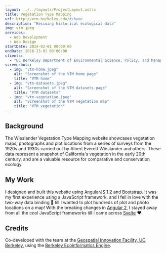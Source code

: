 ```yaml
---
layout: ../../layouts/ProjectLayout.astro
title: Vegetation Type Mapping
url: http://vtm.berkeley.edu/#/home
description: "Rescuing historical ecological data"
img: vtm.jpeg
services:
  - Web Development
  - Web Design
startDate: 2014-02-01 00:00:00
endDate: 2016-13-01 00:00:00
clients:
  - "UC Berkeley Department of Environmental Science, Policy, and Management "
screenshots:
  - img: "vtm-home.jpeg"
    alt: "Screenshot of the VTM home page"
    title: "VTM home"
  - img: "vtm-datasets.jpeg"
    alt: "Screenshot of the VTM datasets page"
    title: "VTM datasets"
  - img: "vtm-vegetation.jpeg"
    alt: "Screenshot of the VTM vegetation map"
    title: "VTM vegetation"
---
```


## Background

The Wieslander Vegetation Type Mapping website showcases vegetation maps, photographs and plot locations from a series of surveys from the 1920s and 1930s carried out by Albert Everett Wieslander and others. These data represent a snapshot of California's vegetation in the early 20th century, and are a valuable resource for comparative and conservation ecology.

## My Work

I designed and built this website using [AngularJS 1.2](https://angularjs.org/) and [Bootstrap](https://getbootstrap.com/). It was my first experience using a JavaScript framework, and I fell in love with the two-way data binding 🤩 till I wanted to plot hundreds of plot and photo locations on a map! With the breaking changes in [Angular 2](https://angularjs.org/), I stayed away from all the cool JavaScript frameworks till I came across [Svelte](https://svelte.dev/) ❤️.

## Credits

Co-developed with the team at the [Geospatial Innovation Facility, UC Berkeley](http://gif.berkeley.edu/), using the [Berkeley Ecoinformatics Engine](https://holos.berkeley.edu/).
